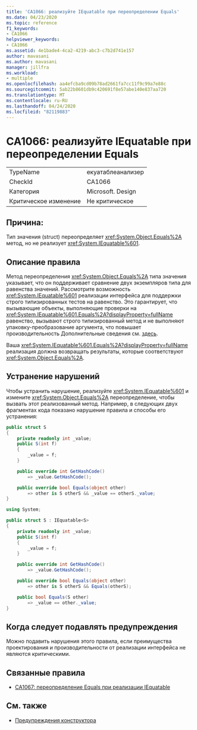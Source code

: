 ```yaml
---
title: 'CA1066: реализуйте IEquatable при переопределении Equals'
ms.date: 04/23/2020
ms.topic: reference
f1_keywords:
- CA1066
helpviewer_keywords:
- CA1066
ms.assetid: 4e1bade4-4ca2-4219-abc3-c7b2d741e157
author: mavasani
ms.author: mavasani
manager: jillfra
ms.workload:
- multiple
ms.openlocfilehash: aa4efcba9cd09b78ad2661fa7cc11f9c99a7e88c
ms.sourcegitcommit: 5ab22b8601db9c420691f8e57abe140e837aa720
ms.translationtype: MT
ms.contentlocale: ru-RU
ms.lasthandoff: 04/24/2020
ms.locfileid: "82119883"
---
```

# <a name="ca1066-implement-iequatable-when-overriding-equals"></a>CA1066: реализуйте IEquatable при переопределении Equals

|||
|-|-|
|TypeName|екуатаблеанализер|
|CheckId|CA1066|
|Категория|Microsoft. Design|
|Критическое изменение|Не критическое|

## <a name="cause"></a>Причина:

Тип значения (struct) переопределяет <xref:System.Object.Equals%2A> метод, но не реализует <xref:System.IEquatable%601>.

## <a name="rule-description"></a>Описание правила

Метод переопределения <xref:System.Object.Equals%2A> типа значения указывает, что он поддерживает сравнение двух экземпляров типа для равенства значений. Рассмотрите возможность <xref:System.IEquatable%601> реализации интерфейса для поддержки строго типизированных тестов на равенство. Это гарантирует, что вызывающие объекты, выполняющие проверки на <xref:System.IEquatable%601.Equals%2A?displayProperty=fullName> равенство, вызывают строго типизированный метод и не выполняют упаковку-преобразование аргумента, что повышает производительность Дополнительные сведения см. [здесь](/dotnet/api/system.iequatable-1#notes-to-implementers).

Ваша <xref:System.IEquatable%601.Equals%2A?displayProperty=fullName> реализация должна возвращать результаты, которые соответствуют <xref:System.Object.Equals%2A>.

## <a name="how-to-fix-violations"></a>Устранение нарушений

Чтобы устранить нарушение, реализуйте <xref:System.IEquatable%601> и измените <xref:System.Object.Equals%2A> переопределение, чтобы вызвать этот реализованный метод. Например, в следующих двух фрагментах кода показано нарушение правила и способы его устранения:

```csharp
public struct S
{
    private readonly int _value;
    public S(int f)
    {
        _value = f;
    }

    public override int GetHashCode()
        => _value.GetHashCode();

    public override bool Equals(object other)
        => other is S otherS && _value == otherS._value;
}
```

```csharp
using System;

public struct S : IEquatable<S>
{
    private readonly int _value;
    public S(int f)
    {
        _value = f;
    }

    public override int GetHashCode()
        => _value.GetHashCode();

    public override bool Equals(object other)
        => other is S otherS && Equals(otherS);

    public bool Equals(S other)
        => _value == other._value;
}
```

## <a name="when-to-suppress-warnings"></a>Когда следует подавлять предупреждения

Можно подавить нарушения этого правила, если преимущества проектирования и производительности от реализации интерфейса не являются критическими.

## <a name="related-rules"></a>Связанные правила

- [CA1067: переопределение Equals при реализации IEquatable](ca1067.md)

## <a name="see-also"></a>См. также

- [Предупреждения конструктора](../code-quality/design-warnings.md)
